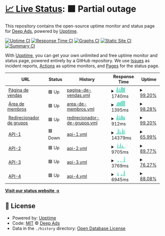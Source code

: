 # [📈 Live Status](https://status.deepads.com.br): <!--live status--> **🟧 Partial outage**

This repository contains the open-source uptime monitor and status page for [Deep Ads](https://deepads.com.br/), powered by [Upptime](https://github.com/upptime/upptime).

[![Uptime CI](https://github.com/Deep-Ads/status/workflows/Uptime%20CI/badge.svg)](https://github.com/Deep-Ads/status/actions?query=workflow%3A%22Uptime+CI%22)
[![Response Time CI](https://github.com/Deep-Ads/status/workflows/Response%20Time%20CI/badge.svg)](https://github.com/Deep-Ads/status/actions?query=workflow%3A%22Response+Time+CI%22)
[![Graphs CI](https://github.com/Deep-Ads/status/workflows/Graphs%20CI/badge.svg)](https://github.com/Deep-Ads/status/actions?query=workflow%3A%22Graphs+CI%22)
[![Static Site CI](https://github.com/Deep-Ads/status/workflows/Static%20Site%20CI/badge.svg)](https://github.com/Deep-Ads/status/actions?query=workflow%3A%22Static+Site+CI%22)
[![Summary CI](https://github.com/Deep-Ads/status/workflows/Summary%20CI/badge.svg)](https://github.com/Deep-Ads/status/actions?query=workflow%3A%22Summary+CI%22)

With [Upptime](https://upptime.js.org), you can get your own unlimited and free uptime monitor and status page, powered entirely by a GitHub repository. We use [Issues](https://github.com/Deep-Ads/status/issues) as incident reports, [Actions](https://github.com/Deep-Ads/status/actions) as uptime monitors, and [Pages](https://status.deepads.com.br) for the status page.

<!--start: status pages-->
<!-- This summary is generated by Upptime (https://github.com/upptime/upptime) -->
<!-- Do not edit this manually, your changes will be overwritten -->
<!-- prettier-ignore -->
| URL | Status | History | Response Time | Uptime |
| --- | ------ | ------- | ------------- | ------ |
| <img alt="" src="https://favicons.githubusercontent.com/www.deeptools.com.br" height="13"> [Página de vendas](https://www.deeptools.com.br) | 🟩 Up | [pagina-de-vendas.yml](https://github.com/Deep-Ads/status/commits/HEAD/history/pagina-de-vendas.yml) | <details><summary><img alt="Response time graph" src="./graphs/pagina-de-vendas/response-time-week.png" height="20"> 1740ms</summary><br><a href="https://status.deepads.com.br/history/pagina-de-vendas"><img alt="Response time 1799" src="https://img.shields.io/endpoint?url=https%3A%2F%2Fraw.githubusercontent.com%2FDeep-Ads%2Fstatus%2FHEAD%2Fapi%2Fpagina-de-vendas%2Fresponse-time.json"></a><br><a href="https://status.deepads.com.br/history/pagina-de-vendas"><img alt="24-hour response time 2313" src="https://img.shields.io/endpoint?url=https%3A%2F%2Fraw.githubusercontent.com%2FDeep-Ads%2Fstatus%2FHEAD%2Fapi%2Fpagina-de-vendas%2Fresponse-time-day.json"></a><br><a href="https://status.deepads.com.br/history/pagina-de-vendas"><img alt="7-day response time 1740" src="https://img.shields.io/endpoint?url=https%3A%2F%2Fraw.githubusercontent.com%2FDeep-Ads%2Fstatus%2FHEAD%2Fapi%2Fpagina-de-vendas%2Fresponse-time-week.json"></a><br><a href="https://status.deepads.com.br/history/pagina-de-vendas"><img alt="30-day response time 1799" src="https://img.shields.io/endpoint?url=https%3A%2F%2Fraw.githubusercontent.com%2FDeep-Ads%2Fstatus%2FHEAD%2Fapi%2Fpagina-de-vendas%2Fresponse-time-month.json"></a><br><a href="https://status.deepads.com.br/history/pagina-de-vendas"><img alt="1-year response time 1799" src="https://img.shields.io/endpoint?url=https%3A%2F%2Fraw.githubusercontent.com%2FDeep-Ads%2Fstatus%2FHEAD%2Fapi%2Fpagina-de-vendas%2Fresponse-time-year.json"></a></details> | <details><summary><a href="https://status.deepads.com.br/history/pagina-de-vendas">99.20%</a></summary><a href="https://status.deepads.com.br/history/pagina-de-vendas"><img alt="All-time uptime 99.31%" src="https://img.shields.io/endpoint?url=https%3A%2F%2Fraw.githubusercontent.com%2FDeep-Ads%2Fstatus%2FHEAD%2Fapi%2Fpagina-de-vendas%2Fuptime.json"></a><br><a href="https://status.deepads.com.br/history/pagina-de-vendas"><img alt="24-hour uptime 100.00%" src="https://img.shields.io/endpoint?url=https%3A%2F%2Fraw.githubusercontent.com%2FDeep-Ads%2Fstatus%2FHEAD%2Fapi%2Fpagina-de-vendas%2Fuptime-day.json"></a><br><a href="https://status.deepads.com.br/history/pagina-de-vendas"><img alt="7-day uptime 99.20%" src="https://img.shields.io/endpoint?url=https%3A%2F%2Fraw.githubusercontent.com%2FDeep-Ads%2Fstatus%2FHEAD%2Fapi%2Fpagina-de-vendas%2Fuptime-week.json"></a><br><a href="https://status.deepads.com.br/history/pagina-de-vendas"><img alt="30-day uptime 99.31%" src="https://img.shields.io/endpoint?url=https%3A%2F%2Fraw.githubusercontent.com%2FDeep-Ads%2Fstatus%2FHEAD%2Fapi%2Fpagina-de-vendas%2Fuptime-month.json"></a><br><a href="https://status.deepads.com.br/history/pagina-de-vendas"><img alt="1-year uptime 99.31%" src="https://img.shields.io/endpoint?url=https%3A%2F%2Fraw.githubusercontent.com%2FDeep-Ads%2Fstatus%2FHEAD%2Fapi%2Fpagina-de-vendas%2Fuptime-year.json"></a></details>
| <img alt="" src="https://favicons.githubusercontent.com/painel.deeptools.com.br" height="13"> [Área de membros](https://painel.deeptools.com.br) | 🟩 Up | [area-de-membros.yml](https://github.com/Deep-Ads/status/commits/HEAD/history/area-de-membros.yml) | <details><summary><img alt="Response time graph" src="./graphs/area-de-membros/response-time-week.png" height="20"> 1395ms</summary><br><a href="https://status.deepads.com.br/history/area-de-membros"><img alt="Response time 1485" src="https://img.shields.io/endpoint?url=https%3A%2F%2Fraw.githubusercontent.com%2FDeep-Ads%2Fstatus%2FHEAD%2Fapi%2Farea-de-membros%2Fresponse-time.json"></a><br><a href="https://status.deepads.com.br/history/area-de-membros"><img alt="24-hour response time 1500" src="https://img.shields.io/endpoint?url=https%3A%2F%2Fraw.githubusercontent.com%2FDeep-Ads%2Fstatus%2FHEAD%2Fapi%2Farea-de-membros%2Fresponse-time-day.json"></a><br><a href="https://status.deepads.com.br/history/area-de-membros"><img alt="7-day response time 1395" src="https://img.shields.io/endpoint?url=https%3A%2F%2Fraw.githubusercontent.com%2FDeep-Ads%2Fstatus%2FHEAD%2Fapi%2Farea-de-membros%2Fresponse-time-week.json"></a><br><a href="https://status.deepads.com.br/history/area-de-membros"><img alt="30-day response time 1485" src="https://img.shields.io/endpoint?url=https%3A%2F%2Fraw.githubusercontent.com%2FDeep-Ads%2Fstatus%2FHEAD%2Fapi%2Farea-de-membros%2Fresponse-time-month.json"></a><br><a href="https://status.deepads.com.br/history/area-de-membros"><img alt="1-year response time 1485" src="https://img.shields.io/endpoint?url=https%3A%2F%2Fraw.githubusercontent.com%2FDeep-Ads%2Fstatus%2FHEAD%2Fapi%2Farea-de-membros%2Fresponse-time-year.json"></a></details> | <details><summary><a href="https://status.deepads.com.br/history/area-de-membros">98.28%</a></summary><a href="https://status.deepads.com.br/history/area-de-membros"><img alt="All-time uptime 98.83%" src="https://img.shields.io/endpoint?url=https%3A%2F%2Fraw.githubusercontent.com%2FDeep-Ads%2Fstatus%2FHEAD%2Fapi%2Farea-de-membros%2Fuptime.json"></a><br><a href="https://status.deepads.com.br/history/area-de-membros"><img alt="24-hour uptime 87.96%" src="https://img.shields.io/endpoint?url=https%3A%2F%2Fraw.githubusercontent.com%2FDeep-Ads%2Fstatus%2FHEAD%2Fapi%2Farea-de-membros%2Fuptime-day.json"></a><br><a href="https://status.deepads.com.br/history/area-de-membros"><img alt="7-day uptime 98.28%" src="https://img.shields.io/endpoint?url=https%3A%2F%2Fraw.githubusercontent.com%2FDeep-Ads%2Fstatus%2FHEAD%2Fapi%2Farea-de-membros%2Fuptime-week.json"></a><br><a href="https://status.deepads.com.br/history/area-de-membros"><img alt="30-day uptime 98.83%" src="https://img.shields.io/endpoint?url=https%3A%2F%2Fraw.githubusercontent.com%2FDeep-Ads%2Fstatus%2FHEAD%2Fapi%2Farea-de-membros%2Fuptime-month.json"></a><br><a href="https://status.deepads.com.br/history/area-de-membros"><img alt="1-year uptime 98.83%" src="https://img.shields.io/endpoint?url=https%3A%2F%2Fraw.githubusercontent.com%2FDeep-Ads%2Fstatus%2FHEAD%2Fapi%2Farea-de-membros%2Fuptime-year.json"></a></details>
| <img alt="" src="https://favicons.githubusercontent.com/br.deepads.com.br" height="13"> [Redirecionador de grupos](https://br.deepads.com.br) | 🟩 Up | [redirecionador-de-grupos.yml](https://github.com/Deep-Ads/status/commits/HEAD/history/redirecionador-de-grupos.yml) | <details><summary><img alt="Response time graph" src="./graphs/redirecionador-de-grupos/response-time-week.png" height="20"> 912ms</summary><br><a href="https://status.deepads.com.br/history/redirecionador-de-grupos"><img alt="Response time 908" src="https://img.shields.io/endpoint?url=https%3A%2F%2Fraw.githubusercontent.com%2FDeep-Ads%2Fstatus%2FHEAD%2Fapi%2Fredirecionador-de-grupos%2Fresponse-time.json"></a><br><a href="https://status.deepads.com.br/history/redirecionador-de-grupos"><img alt="24-hour response time 1035" src="https://img.shields.io/endpoint?url=https%3A%2F%2Fraw.githubusercontent.com%2FDeep-Ads%2Fstatus%2FHEAD%2Fapi%2Fredirecionador-de-grupos%2Fresponse-time-day.json"></a><br><a href="https://status.deepads.com.br/history/redirecionador-de-grupos"><img alt="7-day response time 912" src="https://img.shields.io/endpoint?url=https%3A%2F%2Fraw.githubusercontent.com%2FDeep-Ads%2Fstatus%2FHEAD%2Fapi%2Fredirecionador-de-grupos%2Fresponse-time-week.json"></a><br><a href="https://status.deepads.com.br/history/redirecionador-de-grupos"><img alt="30-day response time 908" src="https://img.shields.io/endpoint?url=https%3A%2F%2Fraw.githubusercontent.com%2FDeep-Ads%2Fstatus%2FHEAD%2Fapi%2Fredirecionador-de-grupos%2Fresponse-time-month.json"></a><br><a href="https://status.deepads.com.br/history/redirecionador-de-grupos"><img alt="1-year response time 908" src="https://img.shields.io/endpoint?url=https%3A%2F%2Fraw.githubusercontent.com%2FDeep-Ads%2Fstatus%2FHEAD%2Fapi%2Fredirecionador-de-grupos%2Fresponse-time-year.json"></a></details> | <details><summary><a href="https://status.deepads.com.br/history/redirecionador-de-grupos">99.20%</a></summary><a href="https://status.deepads.com.br/history/redirecionador-de-grupos"><img alt="All-time uptime 99.45%" src="https://img.shields.io/endpoint?url=https%3A%2F%2Fraw.githubusercontent.com%2FDeep-Ads%2Fstatus%2FHEAD%2Fapi%2Fredirecionador-de-grupos%2Fuptime.json"></a><br><a href="https://status.deepads.com.br/history/redirecionador-de-grupos"><img alt="24-hour uptime 100.00%" src="https://img.shields.io/endpoint?url=https%3A%2F%2Fraw.githubusercontent.com%2FDeep-Ads%2Fstatus%2FHEAD%2Fapi%2Fredirecionador-de-grupos%2Fuptime-day.json"></a><br><a href="https://status.deepads.com.br/history/redirecionador-de-grupos"><img alt="7-day uptime 99.20%" src="https://img.shields.io/endpoint?url=https%3A%2F%2Fraw.githubusercontent.com%2FDeep-Ads%2Fstatus%2FHEAD%2Fapi%2Fredirecionador-de-grupos%2Fuptime-week.json"></a><br><a href="https://status.deepads.com.br/history/redirecionador-de-grupos"><img alt="30-day uptime 99.45%" src="https://img.shields.io/endpoint?url=https%3A%2F%2Fraw.githubusercontent.com%2FDeep-Ads%2Fstatus%2FHEAD%2Fapi%2Fredirecionador-de-grupos%2Fuptime-month.json"></a><br><a href="https://status.deepads.com.br/history/redirecionador-de-grupos"><img alt="1-year uptime 99.45%" src="https://img.shields.io/endpoint?url=https%3A%2F%2Fraw.githubusercontent.com%2FDeep-Ads%2Fstatus%2FHEAD%2Fapi%2Fredirecionador-de-grupos%2Fuptime-year.json"></a></details>
| <img alt="" src="https://favicons.githubusercontent.com/wpp-01.deepads.com.br" height="13"> [API-1](https://wpp-01.deepads.com.br/) | 🟥 Down | [api-1.yml](https://github.com/Deep-Ads/status/commits/HEAD/history/api-1.yml) | <details><summary><img alt="Response time graph" src="./graphs/api-1/response-time-week.png" height="20"> 14379ms</summary><br><a href="https://status.deepads.com.br/history/api-1"><img alt="Response time 12669" src="https://img.shields.io/endpoint?url=https%3A%2F%2Fraw.githubusercontent.com%2FDeep-Ads%2Fstatus%2FHEAD%2Fapi%2Fapi-1%2Fresponse-time.json"></a><br><a href="https://status.deepads.com.br/history/api-1"><img alt="24-hour response time 21590" src="https://img.shields.io/endpoint?url=https%3A%2F%2Fraw.githubusercontent.com%2FDeep-Ads%2Fstatus%2FHEAD%2Fapi%2Fapi-1%2Fresponse-time-day.json"></a><br><a href="https://status.deepads.com.br/history/api-1"><img alt="7-day response time 14379" src="https://img.shields.io/endpoint?url=https%3A%2F%2Fraw.githubusercontent.com%2FDeep-Ads%2Fstatus%2FHEAD%2Fapi%2Fapi-1%2Fresponse-time-week.json"></a><br><a href="https://status.deepads.com.br/history/api-1"><img alt="30-day response time 12669" src="https://img.shields.io/endpoint?url=https%3A%2F%2Fraw.githubusercontent.com%2FDeep-Ads%2Fstatus%2FHEAD%2Fapi%2Fapi-1%2Fresponse-time-month.json"></a><br><a href="https://status.deepads.com.br/history/api-1"><img alt="1-year response time 12669" src="https://img.shields.io/endpoint?url=https%3A%2F%2Fraw.githubusercontent.com%2FDeep-Ads%2Fstatus%2FHEAD%2Fapi%2Fapi-1%2Fresponse-time-year.json"></a></details> | <details><summary><a href="https://status.deepads.com.br/history/api-1">65.99%</a></summary><a href="https://status.deepads.com.br/history/api-1"><img alt="All-time uptime 74.88%" src="https://img.shields.io/endpoint?url=https%3A%2F%2Fraw.githubusercontent.com%2FDeep-Ads%2Fstatus%2FHEAD%2Fapi%2Fapi-1%2Fuptime.json"></a><br><a href="https://status.deepads.com.br/history/api-1"><img alt="24-hour uptime 56.37%" src="https://img.shields.io/endpoint?url=https%3A%2F%2Fraw.githubusercontent.com%2FDeep-Ads%2Fstatus%2FHEAD%2Fapi%2Fapi-1%2Fuptime-day.json"></a><br><a href="https://status.deepads.com.br/history/api-1"><img alt="7-day uptime 65.99%" src="https://img.shields.io/endpoint?url=https%3A%2F%2Fraw.githubusercontent.com%2FDeep-Ads%2Fstatus%2FHEAD%2Fapi%2Fapi-1%2Fuptime-week.json"></a><br><a href="https://status.deepads.com.br/history/api-1"><img alt="30-day uptime 74.88%" src="https://img.shields.io/endpoint?url=https%3A%2F%2Fraw.githubusercontent.com%2FDeep-Ads%2Fstatus%2FHEAD%2Fapi%2Fapi-1%2Fuptime-month.json"></a><br><a href="https://status.deepads.com.br/history/api-1"><img alt="1-year uptime 74.88%" src="https://img.shields.io/endpoint?url=https%3A%2F%2Fraw.githubusercontent.com%2FDeep-Ads%2Fstatus%2FHEAD%2Fapi%2Fapi-1%2Fuptime-year.json"></a></details>
| <img alt="" src="https://favicons.githubusercontent.com/wpp-03.deepads.com.br" height="13"> [API-2](https://wpp-03.deepads.com.br/) | 🟩 Up | [api-2.yml](https://github.com/Deep-Ads/status/commits/HEAD/history/api-2.yml) | <details><summary><img alt="Response time graph" src="./graphs/api-2/response-time-week.png" height="20"> 9705ms</summary><br><a href="https://status.deepads.com.br/history/api-2"><img alt="Response time 7055" src="https://img.shields.io/endpoint?url=https%3A%2F%2Fraw.githubusercontent.com%2FDeep-Ads%2Fstatus%2FHEAD%2Fapi%2Fapi-2%2Fresponse-time.json"></a><br><a href="https://status.deepads.com.br/history/api-2"><img alt="24-hour response time 11148" src="https://img.shields.io/endpoint?url=https%3A%2F%2Fraw.githubusercontent.com%2FDeep-Ads%2Fstatus%2FHEAD%2Fapi%2Fapi-2%2Fresponse-time-day.json"></a><br><a href="https://status.deepads.com.br/history/api-2"><img alt="7-day response time 9705" src="https://img.shields.io/endpoint?url=https%3A%2F%2Fraw.githubusercontent.com%2FDeep-Ads%2Fstatus%2FHEAD%2Fapi%2Fapi-2%2Fresponse-time-week.json"></a><br><a href="https://status.deepads.com.br/history/api-2"><img alt="30-day response time 7055" src="https://img.shields.io/endpoint?url=https%3A%2F%2Fraw.githubusercontent.com%2FDeep-Ads%2Fstatus%2FHEAD%2Fapi%2Fapi-2%2Fresponse-time-month.json"></a><br><a href="https://status.deepads.com.br/history/api-2"><img alt="1-year response time 7055" src="https://img.shields.io/endpoint?url=https%3A%2F%2Fraw.githubusercontent.com%2FDeep-Ads%2Fstatus%2FHEAD%2Fapi%2Fapi-2%2Fresponse-time-year.json"></a></details> | <details><summary><a href="https://status.deepads.com.br/history/api-2">89.77%</a></summary><a href="https://status.deepads.com.br/history/api-2"><img alt="All-time uptime 93.04%" src="https://img.shields.io/endpoint?url=https%3A%2F%2Fraw.githubusercontent.com%2FDeep-Ads%2Fstatus%2FHEAD%2Fapi%2Fapi-2%2Fuptime.json"></a><br><a href="https://status.deepads.com.br/history/api-2"><img alt="24-hour uptime 100.00%" src="https://img.shields.io/endpoint?url=https%3A%2F%2Fraw.githubusercontent.com%2FDeep-Ads%2Fstatus%2FHEAD%2Fapi%2Fapi-2%2Fuptime-day.json"></a><br><a href="https://status.deepads.com.br/history/api-2"><img alt="7-day uptime 89.77%" src="https://img.shields.io/endpoint?url=https%3A%2F%2Fraw.githubusercontent.com%2FDeep-Ads%2Fstatus%2FHEAD%2Fapi%2Fapi-2%2Fuptime-week.json"></a><br><a href="https://status.deepads.com.br/history/api-2"><img alt="30-day uptime 93.04%" src="https://img.shields.io/endpoint?url=https%3A%2F%2Fraw.githubusercontent.com%2FDeep-Ads%2Fstatus%2FHEAD%2Fapi%2Fapi-2%2Fuptime-month.json"></a><br><a href="https://status.deepads.com.br/history/api-2"><img alt="1-year uptime 93.04%" src="https://img.shields.io/endpoint?url=https%3A%2F%2Fraw.githubusercontent.com%2FDeep-Ads%2Fstatus%2FHEAD%2Fapi%2Fapi-2%2Fuptime-year.json"></a></details>
| <img alt="" src="https://favicons.githubusercontent.com/wpp-04.deepads.com.br" height="13"> [API-3](https://wpp-04.deepads.com.br/) | 🟩 Up | [api-3.yml](https://github.com/Deep-Ads/status/commits/HEAD/history/api-3.yml) | <details><summary><img alt="Response time graph" src="./graphs/api-3/response-time-week.png" height="20"> 3769ms</summary><br><a href="https://status.deepads.com.br/history/api-3"><img alt="Response time 4025" src="https://img.shields.io/endpoint?url=https%3A%2F%2Fraw.githubusercontent.com%2FDeep-Ads%2Fstatus%2FHEAD%2Fapi%2Fapi-3%2Fresponse-time.json"></a><br><a href="https://status.deepads.com.br/history/api-3"><img alt="24-hour response time 12337" src="https://img.shields.io/endpoint?url=https%3A%2F%2Fraw.githubusercontent.com%2FDeep-Ads%2Fstatus%2FHEAD%2Fapi%2Fapi-3%2Fresponse-time-day.json"></a><br><a href="https://status.deepads.com.br/history/api-3"><img alt="7-day response time 3769" src="https://img.shields.io/endpoint?url=https%3A%2F%2Fraw.githubusercontent.com%2FDeep-Ads%2Fstatus%2FHEAD%2Fapi%2Fapi-3%2Fresponse-time-week.json"></a><br><a href="https://status.deepads.com.br/history/api-3"><img alt="30-day response time 4025" src="https://img.shields.io/endpoint?url=https%3A%2F%2Fraw.githubusercontent.com%2FDeep-Ads%2Fstatus%2FHEAD%2Fapi%2Fapi-3%2Fresponse-time-month.json"></a><br><a href="https://status.deepads.com.br/history/api-3"><img alt="1-year response time 4025" src="https://img.shields.io/endpoint?url=https%3A%2F%2Fraw.githubusercontent.com%2FDeep-Ads%2Fstatus%2FHEAD%2Fapi%2Fapi-3%2Fresponse-time-year.json"></a></details> | <details><summary><a href="https://status.deepads.com.br/history/api-3">76.27%</a></summary><a href="https://status.deepads.com.br/history/api-3"><img alt="All-time uptime 83.86%" src="https://img.shields.io/endpoint?url=https%3A%2F%2Fraw.githubusercontent.com%2FDeep-Ads%2Fstatus%2FHEAD%2Fapi%2Fapi-3%2Fuptime.json"></a><br><a href="https://status.deepads.com.br/history/api-3"><img alt="24-hour uptime 60.25%" src="https://img.shields.io/endpoint?url=https%3A%2F%2Fraw.githubusercontent.com%2FDeep-Ads%2Fstatus%2FHEAD%2Fapi%2Fapi-3%2Fuptime-day.json"></a><br><a href="https://status.deepads.com.br/history/api-3"><img alt="7-day uptime 76.27%" src="https://img.shields.io/endpoint?url=https%3A%2F%2Fraw.githubusercontent.com%2FDeep-Ads%2Fstatus%2FHEAD%2Fapi%2Fapi-3%2Fuptime-week.json"></a><br><a href="https://status.deepads.com.br/history/api-3"><img alt="30-day uptime 83.86%" src="https://img.shields.io/endpoint?url=https%3A%2F%2Fraw.githubusercontent.com%2FDeep-Ads%2Fstatus%2FHEAD%2Fapi%2Fapi-3%2Fuptime-month.json"></a><br><a href="https://status.deepads.com.br/history/api-3"><img alt="1-year uptime 83.86%" src="https://img.shields.io/endpoint?url=https%3A%2F%2Fraw.githubusercontent.com%2FDeep-Ads%2Fstatus%2FHEAD%2Fapi%2Fapi-3%2Fuptime-year.json"></a></details>
| <img alt="" src="https://favicons.githubusercontent.com/wpp-05.deepads.com.br" height="13"> [API-4](https://wpp-05.deepads.com.br/) | 🟩 Up | [api-4.yml](https://github.com/Deep-Ads/status/commits/HEAD/history/api-4.yml) | <details><summary><img alt="Response time graph" src="./graphs/api-4/response-time-week.png" height="20"> 6945ms</summary><br><a href="https://status.deepads.com.br/history/api-4"><img alt="Response time 5152" src="https://img.shields.io/endpoint?url=https%3A%2F%2Fraw.githubusercontent.com%2FDeep-Ads%2Fstatus%2FHEAD%2Fapi%2Fapi-4%2Fresponse-time.json"></a><br><a href="https://status.deepads.com.br/history/api-4"><img alt="24-hour response time 17451" src="https://img.shields.io/endpoint?url=https%3A%2F%2Fraw.githubusercontent.com%2FDeep-Ads%2Fstatus%2FHEAD%2Fapi%2Fapi-4%2Fresponse-time-day.json"></a><br><a href="https://status.deepads.com.br/history/api-4"><img alt="7-day response time 6945" src="https://img.shields.io/endpoint?url=https%3A%2F%2Fraw.githubusercontent.com%2FDeep-Ads%2Fstatus%2FHEAD%2Fapi%2Fapi-4%2Fresponse-time-week.json"></a><br><a href="https://status.deepads.com.br/history/api-4"><img alt="30-day response time 5152" src="https://img.shields.io/endpoint?url=https%3A%2F%2Fraw.githubusercontent.com%2FDeep-Ads%2Fstatus%2FHEAD%2Fapi%2Fapi-4%2Fresponse-time-month.json"></a><br><a href="https://status.deepads.com.br/history/api-4"><img alt="1-year response time 5152" src="https://img.shields.io/endpoint?url=https%3A%2F%2Fraw.githubusercontent.com%2FDeep-Ads%2Fstatus%2FHEAD%2Fapi%2Fapi-4%2Fresponse-time-year.json"></a></details> | <details><summary><a href="https://status.deepads.com.br/history/api-4">88.08%</a></summary><a href="https://status.deepads.com.br/history/api-4"><img alt="All-time uptime 91.89%" src="https://img.shields.io/endpoint?url=https%3A%2F%2Fraw.githubusercontent.com%2FDeep-Ads%2Fstatus%2FHEAD%2Fapi%2Fapi-4%2Fuptime.json"></a><br><a href="https://status.deepads.com.br/history/api-4"><img alt="24-hour uptime 66.26%" src="https://img.shields.io/endpoint?url=https%3A%2F%2Fraw.githubusercontent.com%2FDeep-Ads%2Fstatus%2FHEAD%2Fapi%2Fapi-4%2Fuptime-day.json"></a><br><a href="https://status.deepads.com.br/history/api-4"><img alt="7-day uptime 88.08%" src="https://img.shields.io/endpoint?url=https%3A%2F%2Fraw.githubusercontent.com%2FDeep-Ads%2Fstatus%2FHEAD%2Fapi%2Fapi-4%2Fuptime-week.json"></a><br><a href="https://status.deepads.com.br/history/api-4"><img alt="30-day uptime 91.89%" src="https://img.shields.io/endpoint?url=https%3A%2F%2Fraw.githubusercontent.com%2FDeep-Ads%2Fstatus%2FHEAD%2Fapi%2Fapi-4%2Fuptime-month.json"></a><br><a href="https://status.deepads.com.br/history/api-4"><img alt="1-year uptime 91.89%" src="https://img.shields.io/endpoint?url=https%3A%2F%2Fraw.githubusercontent.com%2FDeep-Ads%2Fstatus%2FHEAD%2Fapi%2Fapi-4%2Fuptime-year.json"></a></details>

<!--end: status pages-->

[**Visit our status website →**](https://status.deepads.com.br)

## 📄 License

- Powered by: [Upptime](https://github.com/upptime/upptime)
- Code: [MIT](./LICENSE) © [Deep Ads](https://deepads.com.br/)
- Data in the `./history` directory: [Open Database License](https://opendatacommons.org/licenses/odbl/1-0/)
